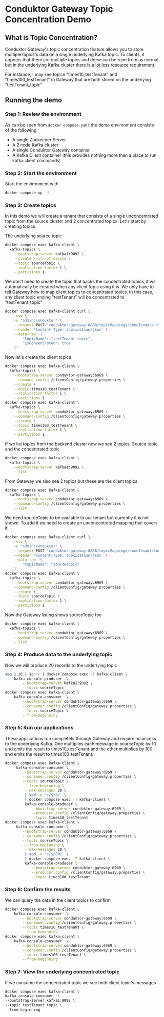 # Conduktor Gateway Topic Concentration Demo

## What is Topic Concentration?

Conduktor Gateway's topic concentration feature allows you to store multiple topics's data on a single underlying Kafka 
topic. To clients, it appears that there are multiple topics and these can be read from as normal but in the underlying 
Kafka cluster there is a lot less resource requirement.

For instance, I may see topics "times10_testTenant" and "times100_testTenant" in Gateway that are both stored on the 
underlying "testTenant_topic"

## Running the demo

### Step 1: Review the environment

As can be seen from `docker compose.yaml` the demo environment consists of the following:

* A single Zookeeper Server
* A 2 node Kafka cluster
* A single Conduktor Gateway container
* A Kafka Client container (this provides nothing more than a place to run kafka client commands)

### Step 2: Start the environment

Start the environment with

```bash
docker compose up -d 
```

### Step 3: Create topics

In this demo we will create a tenant that consists of a single unconcentrated topic from the source cluster and 2 
concentrated topics. Let's start by creating topics.

The underlying source topic

```bash
docker compose exec kafka-client \
  kafka-topics \
    --bootstrap-server kafka1:9092 \
    --create --if-not-exists \
    --topic sourceTopic \
    --replication-factor 1 \
    --partitions 1
```

We don't need to create the topic that backs the concentrated topics, it will automatically be created when any client 
topic using it is. We only have to tell Gateway how to map client topics to concentrated topics. In this case, any 
client topic ending "testTenant" will be concentrated to "testTenant_topic"

```bash
docker compose exec kafka-client curl \
    -vvv \
    -u "admin:conduktor" \
    --request POST 'conduktor-gateway:8888/topicMappings/someTenant/.*testTenant' \
    --header 'Content-Type: application/json' \
    --data-raw '{
        "topicName": "testTenant_topic",
        "isConcentrated": true
    }'

```

Now let's create the client topics

```bash
docker compose exec kafka-client \
  kafka-topics \
    --bootstrap-server conduktor-gateway:6969 \
    --command-config /clientConfig/gateway.properties \
    --create \
    --topic times10_testTenant \
    --replication-factor 1 \
    --partitions 1
docker compose exec kafka-client \
  kafka-topics \
    --bootstrap-server conduktor-gateway:6969 \
    --command-config /clientConfig/gateway.properties \
    --create \
    --topic times100_testTenant \
    --replication-factor 1 \
    --partitions 1
```

If we list topics from the backend cluster now we see 2 topics. Source topic and the concentrated topic

```bash
docker compose exec kafka-client \
  kafka-topics \
    --bootstrap-server kafka1:9092 \
    --list
```

From Gateway we also see 2 topics but these are the client topics.

```bash
docker compose exec kafka-client \
  kafka-topics \
    --bootstrap-server conduktor-gateway:6969 \
    --command-config /clientConfig/gateway.properties \
    --list
```

We need sourceTopic to be available to our tenant but currently it is not shown. To add it we need to create an 
unconcentrated mapping that covers it

```bash
docker compose exec kafka-client curl \
    -vvv \
    -u "admin:conduktor" \
    --request POST 'conduktor-gateway:8888/topicMappings/someTenant/sourceTopic' \
    --header 'Content-Type: application/json' \
    --data-raw '{
        "topicName": "sourceTopic"
    }'
docker compose exec kafka-client \
  kafka-topics \
    --bootstrap-server conduktor-gateway:6969 \
    --command-config /clientConfig/gateway.properties \
    --create \
    --topic sourceTopic \
    --replication-factor 1 \
    --partitions 1
```

Now the Gateway listing shows sourceTopic too

```bash
docker compose exec kafka-client \
  kafka-topics \
    --bootstrap-server conduktor-gateway:6969 \
    --command-config /clientConfig/gateway.properties \
    --list
```

### Step 4: Produce data to the underlying topic

Now we will produce 20 records to the underlying topic

```bash
seq 1 20 | jq -c | docker compose exec -T kafka-client \
    kafka-console-producer  \
        --bootstrap-server kafka1:9092 \
        --topic sourceTopic
docker compose exec kafka-client \
    kafka-console-consumer  \
        --bootstrap-server conduktor-gateway:6969 \
        --consumer.config /clientConfig/gateway.properties \
        --topic sourceTopic \
        --from-beginning 
```

### Step 5: Run our applications

These applications run completely through Gateway and require no access to the underlying Kafka. One multiplies each 
message in sourceTopic by 10 and emits the result to times10_testTenant and the other multiplies by 100 and emits the 
result to times100_testTenant.

```bash
docker compose exec kafka-client \
     kafka-console-consumer \
        --bootstrap-server conduktor-gateway:6969 \
        --consumer.config /clientConfig/gateway.properties \
        --topic sourceTopic \
         --from-beginning \
         --max-messages 20 \
         | sed -e 's/$/0/' \
         | docker compose exec -T kafka-client \
         kafka-console-producer \
            --bootstrap-server conduktor-gateway:6969 \
            --producer.config /clientConfig/gateway.properties \
            --topic times10_testTenant 
docker compose exec kafka-client \
     kafka-console-consumer \
        --bootstrap-server conduktor-gateway:6969 \
        --consumer.config /clientConfig/gateway.properties \
        --topic sourceTopic \
         --from-beginning \
         --max-messages 20 \
         | sed -e 's/$/00/' \
         | docker compose exec -T kafka-client \
         kafka-console-producer \
            --bootstrap-server conduktor-gateway:6969 \
            --producer.config /clientConfig/gateway.properties \
            --topic times100_testTenant 
```


### Step 6: Confirm the results

We can query the data in the client topics to confirm

```bash
docker compose exec kafka-client \
    kafka-console-consumer  \
        --bootstrap-server conduktor-gateway:6969 \
        --consumer.config /clientConfig/gateway.properties \
        --topic times10_testTenant \
        --from-beginning
docker compose exec kafka-client \
    kafka-console-consumer  \
        --bootstrap-server conduktor-gateway:6969 \
        --consumer.config /clientConfig/gateway.properties \
        --topic times100_testTenant \
        --from-beginning
```

### Step 7: View the underlying concentrated topic

If we consume the concentrated topic we see both client topic's messages

```bash
docker compose exec kafka-client \
kafka-console-consumer  \
--bootstrap-server kafka1:9092 \
--topic testTenant_topic \
--from-beginning
```
